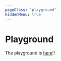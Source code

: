 ```yaml
---
pageClass: "playground"
hiddenMenu: true
---
```


# Playground

<ESLintPlayground>

The playground is [here](https://ota-meshi.github.io/eslint-plugin-astro/playground/)!!

</ESLintPlayground>
